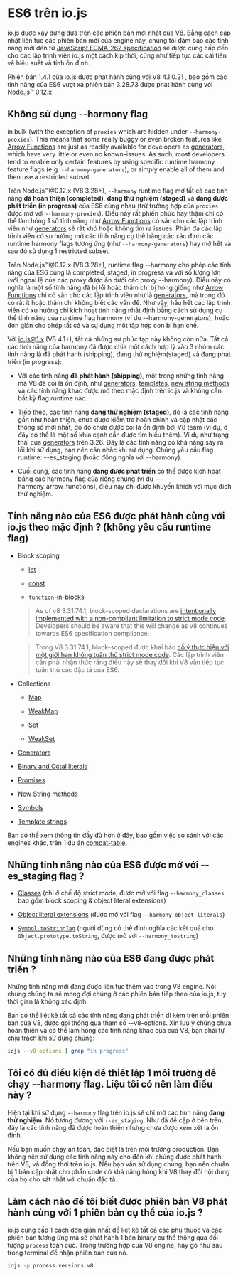 # ES6 trên io.js

io.js được xây dựng dựa trên các phiên bản mới nhất của [V8](https://code.google.com/p/v8/). Bằng cách cập nhật liên tục các phiên bản mới của engine này, chúng tôi đảm bảo các tính năng mới đến từ [JavaScript ECMA-262 specification](http://www.ecma-international.org/publications/standards/Ecma-262.htm) sẽ được cung cấp đến cho các lập trình viên io.js một cách kịp thời, cũng như tiếp tục các cải tiến về hiệu suất và tính ổn định.

Phiên bản 1.4.1 của io.js được phát hành cùng với V8 4.1.0.21 , bao gồm các tính năng của ES6 vượt xa phiên bản 3.28.73 được phát hành cùng với Node.js™ 0.12.x.

## Không sử dụng --harmony flag

in bulk (with the exception of `proxies` which are hidden under `--harmony-proxies`). This means that some really buggy or even broken features like [Arrow Functions](https://developer.mozilla.org/en-US/docs/Web/JavaScript/Reference/Functions/Arrow_functions) are just as readily available for developers as [generators](https://developer.mozilla.org/en-US/docs/Web/JavaScript/Reference/Statements/function*), which have very little or even no known-issues. As such, most developers tend to enable only certain features by using specific runtime harmony feature flags (e.g. `--harmony-generators`), or simply enable all of them and then use a restricted subset.

Trên Node.js™@0.12.x (V8 3.28+), `--harmony` runtime flag mở tất cả các tính năng **đã hoàn thiện (completed)**, **đang thử nghiệm (staged)** và **đang được phát triển (in progress)** của ES6 cùng nhau (trừ trường hợp của `proxies` được mở với `--harmony-proxies`). Điều này rất phiền phức hay thậm chí có thể làm hỏng 1 số tính năng như [Arrow Functions](https://developer.mozilla.org/en-US/docs/Web/JavaScript/Reference/Functions/Arrow_functions) có sẵn cho các lập trình viên như [generators](https://developer.mozilla.org/en-US/docs/Web/JavaScript/Reference/Statements/function*) sẽ rất khó hoặc không tìm ra issues. Phần đa các lập trình viên có su hướng mở các tính năng cụ thể bằng các xác định các runtime harmony flags tương ứng (như `--harmony-generators`) hay mở hết và sau đó sử dụng 1 restricted subset.

Trên Node.js™@0.12.x (V8 3.28+), runtime flag --harmony cho phép các tính năng của ES6 cùng là completed, staged, in progress và với số lượng lớn (với ngoại lệ của các proxy được ẩn dưới các proxy --harmony). Điều này có nghĩa là một số tính năng đã bị lỗi hoăc thậm chí bị hỏng giống như [Arrow Functions](https://developer.mozilla.org/en-US/docs/Web/JavaScript/Reference/Functions/Arrow_functions) chi có sẵn cho các lập trình viên như là [generators](https://developer.mozilla.org/en-US/docs/Web/JavaScript/Reference/Statements/function*), mà trong đó có rất ít hoặc thậm chí không biết các vấn đề. Như vậy, hầu hết các lập trình viên có xu hướng chỉ kích hoạt tính năng nhất định bằng cách sử dụng cụ thể tính năng của runtime flag harmony (ví dụ --harmony-generators), hoặc đơn giản cho phép tất cả và sự dụng một tập hợp con bị hạn chế.


Với [io.js@1.x](mailto:io.js@1.x) (V8 4.1+), tất cả những sự phức tạp này không còn nữa. Tất cả các tính năng của harmony đã được chia một cách hợp lý vào 3 nhóm các tính năng là đã phát hành (shipping), đang thử nghiệm(staged) và đang phát triển (in progress):

*	Với các tính năng **đã phát hành (shipping)**, một trong những tính năng mà V8 đã coi là ổn định, như [generators](https://developer.mozilla.org/en-US/docs/Web/JavaScript/Reference/Statements/function*), [templates](https://developer.mozilla.org/en-US/docs/Web/JavaScript/Reference/template_strings), [new string methods](https://developer.mozilla.org/en-US/docs/Web/JavaScript/New_in_JavaScript/ECMAScript_6_support_in_Mozilla#Additions_to_the_String_object) và các tính năng khác được mở theo mặc định trên io.js và không cần bất kỳ flag runtime nào.
*	Tiếp theo, các tính năng **đang thử nghiệm (staged)**, đó là các tính năng gần như hoàn thiện, chưa được kiểm tra hoàn chỉnh và cập nhật các thông số mới nhất, do đó chưa được coi là ổn định bởi V8 team (ví dụ, ở đây có thể là một số khía cạnh cần được tìm hiểu thêm). Ví dụ như trạng thái của [generators](https://developer.mozilla.org/en-US/docs/Web/JavaScript/Reference/Statements/function*) trên 3.26. Đây là các tính năng có khả năng sảy ra lỗi khi sử dụng, bạn nên cân nhắc khi sử dụng. Chúng yêu cầu flag runtime: --es_staging (hoặc đồng nghĩa với --harmony).

*	Cuối cùng, các tính năng **đang được phát triển** có thể được kích hoạt bằng các harmony flag của riêng chúng (ví dụ --harmony_arrow_functions), điều này chỉ được khuyến khích với mục đích thử nghiệm.

## Tính năng nào của ES6 được phát hành cùng với io.js theo mặc định ? (không yêu cầu runtime flag)

*   Block scoping

    *   [let](https://developer.mozilla.org/en-US/docs/Web/JavaScript/Reference/Statements/let)

    *   [const](https://developer.mozilla.org/en-US/docs/Web/JavaScript/Reference/Statements/const)

    *   `function`-in-blocks

    >As of v8 3.31.74.1, block-scoped declarations are [intentionally implemented with a non-compliant limitation to strict mode code](https://groups.google.com/forum/#!topic/v8-users/3UXNCkAU8Es). Developers should be aware that this will change as v8 continues towards ES6 specification compliance.

    >Trong V8 3.31.74.1, block-scoped được khai báo [cố ý thực hiện với một giới hạn không tuân thủ strict mode code](https://groups.google.com/forum/#!topic/v8-users/3UXNCkAU8Es). Các lập trình viên cần phải nhận thức rằng điều này sẽ thay đổi khi V8 vẫn tiếp tục tuân thủ các đặc tả của ES6.


*   Collections

    *   [Map](https://developer.mozilla.org/en-US/docs/Web/JavaScript/Reference/Global_Objects/Map)

    *   [WeakMap](https://developer.mozilla.org/en-US/docs/Web/JavaScript/Reference/Global_Objects/WeakMap)

    *   [Set](https://developer.mozilla.org/en-US/docs/Web/JavaScript/Reference/Global_Objects/Set)

    *   [WeakSet](https://developer.mozilla.org/en-US/docs/Web/JavaScript/Reference/Global_Objects/WeakSet)

*   [Generators](https://developer.mozilla.org/en-US/docs/Web/JavaScript/Reference/Statements/function*)

*   [Binary and Octal literals](https://developer.mozilla.org/en-US/docs/Web/JavaScript/Reference/Lexical_grammar#Numeric_literals)

*   [Promises](https://developer.mozilla.org/en-US/docs/Web/JavaScript/Reference/Global_Objects/Promise)

*   [New String methods](https://developer.mozilla.org/en-US/docs/Web/JavaScript/New_in_JavaScript/ECMAScript_6_support_in_Mozilla#Additions_to_the_String_object)

*   [Symbols](https://developer.mozilla.org/en-US/docs/Web/JavaScript/Reference/Global_Objects/Symbol)

*   [Template strings](https://developer.mozilla.org/en-US/docs/Web/JavaScript/Reference/template_strings)

Bạn có thể xem thông tin đầy đủ hơn ở đây, bao gồm việc so sánh với các engines khác, trên 1 dự án [compat-table](https://kangax.github.io/compat-table/es6/).

## Những tính năng nào của ES6 được mở với --es_staging flag ?

*   [Classes](https://github.com/lukehoban/es6features#classes) (chỉ ở chế độ strict mode, được mở với flag `--harmony_classes` bao gồm block scoping & object literal extensions)

*   [Object literal extensions](https://github.com/lukehoban/es6features#enhanced-object-literals) (được mở với flag `--harmony_object_literals`)

*   [`Symbol.toStringTag`](https://developer.mozilla.org/en-US/docs/Web/JavaScript/Reference/Global_Objects/Symbol) (người dùng có thể định nghĩa các kết quả cho `Object.prototype.toString`, được mở với `--harmony_tostring`)

## Những tính năng nào của ES6 đang được phát triển ?

Những tính năng mới đang được liên tục thêm vào trong V8 engine. Nói chung chúng ta sẽ mong đợi chúng ở các phiên bản tiếp theo của io.js, tuy thời gian là không xác định.

Bạn có thể liệt kê tất cả các tính năng đang phát triển đi kèm trên mỗi phiên bản của V8, được gọi thông qua tham số --v8-options. Xin lưu ý chúng chưa hoàn thiện và có thể làm hỏng các tính năng khác của của V8, bạn phải tự chịu trách khi sử dụng chúng:

```sh
iojs --v8-options | grep "in progress"
```

## Tôi có đủ điều kiện để thiết lập 1 môi trường để chạy --harmony flag. Liệu tôi có nên làm điều này ?

Hiện tại khi sử dụng `--harmony` flag trên io.js sẽ chỉ mở các tính năng **đang thử nghiệm**. Nó tương đương với `--es_staging`. Như đã đề cập ở bên trên, đây là các tính năng đã được hoàn thiện nhưng chưa được xem xét là ổn đinh.

Nếu bạn muốn chạy an toàn, đặc biệt là trên môi trường production. Bạn không nên sử dụng các tính năng này cho đến khi chúng được phát hành trên V8, và đồng thời trên io.js. Nếu bạn vẫn sử dụng chúng, bạn nên chuẩn bị 1 bản cập nhật cho phần code có khả năng hỏng khi V8 thay đổi nội dung của họ cho sát nhất với chuẩn đặc tả.

## Làm cách nào để tôi biết được phiên bản V8 phát hành cùng với 1 phiên bản cụ thể của io.js ?

io.js cung cấp 1 cách đơn giản nhất để liệt kê tất cả các phụ thuộc và các phiên bản tương ứng mà sẽ phát hành 1 bản binary cụ thể thông qua đối tượng `process` toàn cục. Trong trường hợp của V8 engine, hãy gõ như sau trong terminal để nhận phiên bản của nó.

```sh
iojs -p process.versions.v8
```
